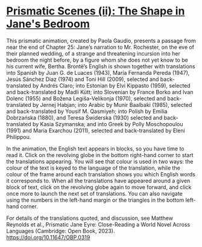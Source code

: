 # <a href="https://prismatic-jane-eyre.github.io/the_shape/">Prismatic Scenes (ii): The Shape in Jane's Bedroom</a>

This prismatic animation, created by Paola Gaudio, presents a passage from near the end of Chapter 25: Jane’s narration to Mr. Rochester, on the eve of their planned wedding, of a strange and threatening incursion into her bedroom the night before, by a figure whom she does not yet know to be his current wife, Bertha. Brontë’s English is shown together with translations into Spanish by Juan G. de Luaces (1943), María Fernanda Pereda (1947), Jesús Sánchez Diaz (1974) and Toni Hill (2009), selected and back-translated by Andrés Claro; into Estonian by Elvi Kippasto (1959), selected and back-translated by Madli Kütt; into Slovenian by France Borko and Ivan Dolenc (1955) and Božena Legiša-Velikonja (1970), selected and back-translated by Jernej Habjan; into Arabic by Munir Baalbaki (1985), selected and back-translated by Yousif M. Qasmiyeh; into Polish by Emilia Dobrzańska (1880), and Teresa Świderska (1930) selected and back-translated by Kasia Szymanska; and into Greek by Polly Moschopoulou (1991) and Maria Exarchou (2011), selected and back-translated by Eleni Philippou. 

In the animation, the English text appears in blocks, so you have time to read it. Click on the revolving globe in the bottom right-hand corner to start the translations appearing. You will see that colour is used in two ways: the colour of the text is keyed to the language of the translation, while the colour of the frame around each translation shows you which English words it corresponds to. When all the translations have appeared around a given block of text, click on the revolving globe again to move forward, and click once more to launch the next set of translations. You can also navigate using the numbers in the left-hand margin or the triangles in the bottom left-hand corner. 

For details of the translations quoted, and discussion, see Matthew Reynolds et al., Prismatic Jane Eyre: Close-Reading a World Novel Across Languages (Cambridge: Open Book, 2023). https://doi.org/10.11647/OBP.0319
